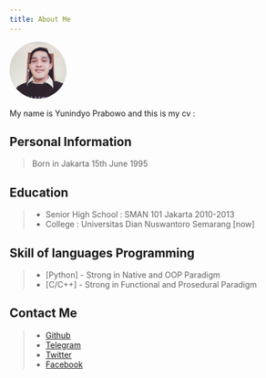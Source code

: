 ```yaml
---
title: About Me
---
```


<img src="./photo_2019-04-11_00-21-32.jpg" height="100" width="100" style="border-radius:50%;margin-left:auto;margin-right:auto;">


My name is Yunindyo Prabowo and this is my cv :

## Personal Information
  > Born in Jakarta 15th June 1995

## Education
  > * Senior High School : SMAN 101 Jakarta 2010-2013
  > * College : Universitas Dian Nuswantoro Semarang [now]

## Skill of languages Programming
  > * [Python] - Strong in Native and OOP Paradigm
  > * [C/C++] - Strong in Functional and Prosedural Paradigm

## Contact Me
  > * [Github](https://github.com/ypraw/)
  > * [Telegram](https://telegram.me/ypraw)
  > * [Twitter](https://twitter.com/yunindyo)
  > * [Facebook](https://facebook.com/Yunindyoprabowo)